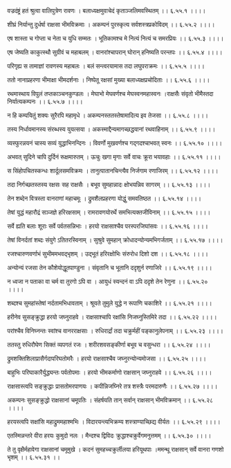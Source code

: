 वज्रदंष्ट्रं हतं श्रुत्वा वालिपुत्रेण रावणः ।
बलाध्यक्षमुवाचेदं कृताञ्जलिमवस्थितम् ।। ६.५५.१ ।।।।

शीघ्रं निर्यान्तु दुर्धर्षा राक्षसा भीमविक्रमाः ।
अकम्पनं पुरस्कृत्य सर्वशस्त्रप्रकोविदम् ।। ६.५५.२ ।।।।

एष शास्ता च गोप्ता च नेता च युधि सम्मतः ।
भूतिकामश्च मे नित्यं नित्यं च समरप्रियः ।। ६.५५.३ ।।।।

एष जेष्यति काकुत्स्थौ सुग्रीवं च महाबलम् ।
वानरांश्चापरान् घोरान् हनिष्यति परन्तपः ।। ६.५५.४ ।।।।

परिगृह्य स तामाज्ञां रावणस्य महाबलः ।
बलं सन्त्वरयामास तदा लघुपराक्रमः ।। ६.५५.५ ।।।।

ततो नानाप्रहरणा भीमाक्षा भीमदर्शनाः ।
निष्पेतू रक्षसां मुख्या बलाध्यक्षप्रचोदिताः ।। ६.५५.६ ।।।।

रथमास्थाय विपुलं तप्तकाञ्चनकुण्डलः ।
मेघाभो मेघवर्णश्च मेघस्वनमहास्वनः ।राक्षसैः संवृतो भीमैस्तदा निर्यात्यकम्पनः ।। ६.५५.७ ।।।।

न हि कम्पयितुं शक्यः सुरैरपि महामृधे ।
अकम्पनस्ततस्तेषामादित्य इव तेजसा ।। ६.५५.८ ।।।।

तस्य निर्धावमानस्य संरब्धस्य युयत्सया ।
अकस्माद्दैन्यमागच्छद्धयानां रथवाहिनाम् ।। ६.५५.९ ।।।।

व्यस्फुरन्नयनं चास्य सव्यं युद्धाभिनन्दिनः ।
विवर्णो मुखवर्णश्च गद्गदश्चाभवत् स्वनः ।। ६.५५.१० ।।।।

अभवत् सुदिने चापि दुर्दिनं रूक्षमारुतम् ।
ऊचुः खगा मृगाः सर्वे वाचः क्रूरा भयावहाः ।। ६.५५.११ ।।।।

स सिंहोपचितस्कन्धः शार्दूलसमविक्रमः ।
तानुत्पातानचिन्त्यैव निर्जगाम रणाजिरम् ।। ६.५५.१२ ।।।।

तदा निर्गच्छतस्तस्य रक्षसः सह राक्षसैः ।
बभूव सुमहान्नादः क्षोभयन्निव सागरम् ।। ६.५५.१३ ।।।।

तेन शब्देन वित्रस्ता वानराणां महाचमूः ।
द्रुमशैलप्रहरणा योद्धुं समवतिष्ठत ।। ६.५५.१४ ।।।।

तेषां युद्धं महारौद्रं सञ्जज्ञे हरिरक्षसाम् ।
रामरावणयोरर्थे समभित्यक्तजीविनाम् ।। ६.५५.१५ ।।।।

सर्वे ह्यति बलाः शूराः सर्वे पर्वतसन्निभाः ।
हरयो राक्षसाश्चैव परस्परजिघांसवः ।। ६.५५.१६ ।।।।

तेषां विनर्दतां शब्दः संयुगे ऽतितरस्विनाम् ।
सुश्रुवे सुमहान् क्रोधादन्योन्यमभिगर्जताम् ।। ६.५५.१७ ।।।।

रजश्चारुणवर्णाभं सुभीममभवद्भृशम् ।
उद्भूतं हरिरक्षोभिः संरुरोध दिशो दश ।। ६.५५.१८ ।।।।

अन्योन्यं रजसा तेन कौशेयोद्धूतपाण्डुना ।
संवृतानि च भूतानि ददृशुर्न रणाजिरे ।। ६.५५.१९ ।।।।

न ध्वजा न पताका वा चर्म वा तुरगो ऽपि वा ।
आयुधं स्यन्दनं वा ऽपि ददृशे तेन रेणुना ।। ६.५५.२० ।।।।

शब्दश्च सुमहांस्तेषां नर्दतामभिधावताम् ।
श्रूयते तुमुले युद्धे न रूपाणि चकाशिरे ।। ६.५५.२१ ।।।।

हरीनेव सुसङ्क्रुद्धा हरयो जघ्नुराहवे ।
राक्षसाश्चापि रक्षांसि निजघ्नुस्तिमिरे तदा ।। ६.५५.२२ ।।।।

परांश्चैव विनिघ्नन्तः स्वांश्च वानरराक्षसाः ।
रुधिरार्द्रां तदा चक्रुर्महीं पङ्कानुलेपनाम् ।। ६.५५.२३ ।।।।

ततस्तु रुधिरौघेण सिक्तं व्यपगतं रजः ।
शरीरशवसङ्कीर्णा बभूव च वसुन्धरा ।। ६.५५.२४ ।।।।

द्रुमशक्तिशिलाप्रासैर्गदापरिघतोमरैः ।
हरयो राक्षसाश्चैव जघ्नुरन्योन्यमोजसा ।। ६.५५.२५ ।।।।

बाहुभिः परिघाकारैर्युद्ध्यन्तः पर्वतोपमाः ।
हरयो भीमकर्माणो राक्षसान् जघ्नुराहवे ।। ६.५५.२६ ।।।।

राक्षसास्त्वपि सङ्क्रुद्धाः प्रासतोमरपाणयः ।
कपीन्निजघ्निरे तत्र शस्त्रैः परमदारुणैः ।। ६.५५.२७ ।।।।

अकम्पनः सुसङ्क्रुद्धो राक्षसानां चमूपतिः ।
संहर्षयति तान् सर्वान् राक्षसान् भीमविक्रमान् ।। ६.५५.२८ ।।।।

हरयस्त्वपि सक्षांसि महाद्रुममहाश्मभिः ।
विदारयन्त्यभिक्रम्य शस्त्राण्याच्छिद्य वीर्यतः ।। ६.५५.२९ ।।।।

एतस्मिन्नन्तरे वीरा हरयः कुमुदो नलः ।
मैन्दश्च द्विविदः क्रुद्धाश्चक्रुर्वेगमनुत्तमम् ।। ६.५५.३० ।।।।

ते तु वृक्षैर्महावेगा राक्षसानां चमूमुखे ।
कदनं सुमहच्चक्रुर्लीलया हरियूथपाः ।ममन्थू राक्षसान् सर्वे वानरा गणशो भृशम् ।। ६.५५.३१ ।।

